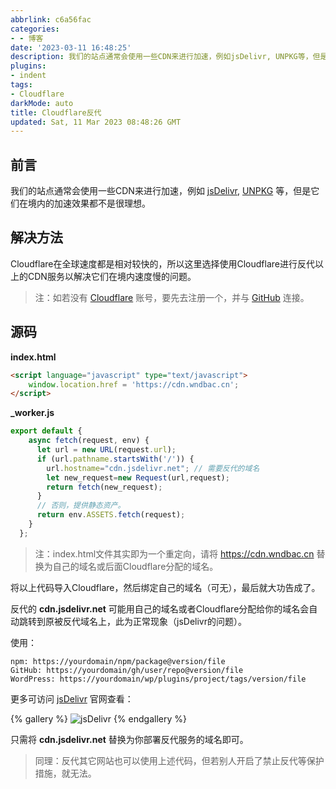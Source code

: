 ```yaml
---
abbrlink: c6a56fac
categories:
- - 博客
date: '2023-03-11 16:48:25'
description: 我们的站点通常会使用一些CDN来进行加速，例如jsDelivr, UNPKG等，但是它们在境内的加速效果都不是很理想，本篇阐述如何用Cloudflare反代它们以达到提速效果。
plugins:
- indent
tags:
- Cloudflare
darkMode: auto
title: Cloudflare反代
updated: Sat, 11 Mar 2023 08:48:26 GMT
---
```

## 前言

我们的站点通常会使用一些CDN来进行加速，例如 [jsDelivr](https://www.jsdelivr.com), [UNPKG](https://unpkg.com) 等，但是它们在境内的加速效果都不是很理想。

## 解决方法

Cloudflare在全球速度都是相对较快的，所以这里选择使用Cloudflare进行反代以上的CDN服务以解决它们在境内速度慢的问题。

> 注：如若没有 [Cloudflare](https://www.cloudflare.com) 账号，要先去注册一个，并与 [GitHub](https://github.com) 连接。

## 源码

**index.html**

```html
<script language="javascript" type="text/javascript">
	window.location.href = 'https://cdn.wndbac.cn';
</script>
```

**_worker.js**

```js
export default {
    async fetch(request, env) {
      let url = new URL(request.url);
      if (url.pathname.startsWith('/')) {
        url.hostname="cdn.jsdelivr.net"; // 需要反代的域名
        let new_request=new Request(url,request);
        return fetch(new_request);
      }
      // 否则，提供静态资产。
      return env.ASSETS.fetch(request);
    }
  };
```

> 注：index.html文件其实即为一个重定向，请将 https://cdn.wndbac.cn 替换为自己的域名或后面Cloudflare分配的域名。

将以上代码导入Cloudflare，然后绑定自己的域名（可无），最后就大功告成了。

反代的 **cdn.jsdelivr.net** 可能用自己的域名或者Cloudflare分配给你的域名会自动跳转到原被反代域名上，此为正常现象（jsDelivr的问题）。

使用：

```
npm: https://yourdomain/npm/package@version/file
GitHub: https://yourdomain/gh/user/repo@version/file
WordPress: https://yourdomain/wp/plugins/project/tags/version/file
```

更多可访问 [jsDelivr](https://www.jsdelivr.com) 官网查看：

{% gallery %}
![jsDelivr](https://gcore.jsdelivr.net/gh/wndbac/Static/blog_img/2023/3/image_f05b6c26e4dd9599882c8c06ccb2d0bb.png)
{% endgallery %}

只需将 **cdn.jsdelivr.net** 替换为你部署反代服务的域名即可。

> 同理：反代其它网站也可以使用上述代码，但若别人开启了禁止反代等保护措施，就无法。
